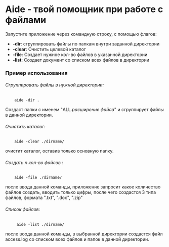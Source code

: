 # Aide - твой помощник при работе с файлами
Запустите приложение через командную строку, с помощью флагов:

 + **-dir**: сгруппировать файлы по папкам внутри заданной директории
 + **-clear**: Очистить целевой каталог
 + **-file**: Создает нужное кол-во файлов в указанной директории
 + **-list**: Создает документ со списком всех файлов в директории

### Пример использования
###### Сгруппировать файлы в нужной директории:
        aide -dir .
Создаст папки с именем "ALL.*расширение файла*" и сгруппирует файлы 
в данной директории.

###### Очистить каталог:
        aide -clear ./dirname/
   очистит каталог, оставив только основную папку.     
###### Создать n кол-во файлов :
        aide -file ./dirname/
   после ввода данной команды, приложение запросит какое 
   количество файлов создать, вводить только цифры, после чего создастся
   3 типа файлов, формата ".txt", ".doc", ".zip"      
 ###### Список файлов:
         aide -list ./dirname/
 после воода данной команды, в выбранной директории создастся файл
 access.log со списком всех файлов и папок в данной директории.                
